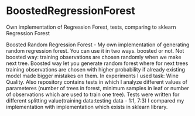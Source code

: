 # BoostedRegressionForest
Own implementation of Regression Forest, tests, comparing to sklearn Regression Forest

Boosted Random Regression Forest - My own implementation of generating random regression forest. You can use it in two ways. 
boosted or not. Not boosted way: training observations are chosen randomly when we make next tree. Boosted way let you generate random forest where for next trees training observations are chosen with higher probability if already existing model made bigger mistakes on them. In experiments I used task: Wine Quality. Also repository contains tests in which I analyze different values of parameteres (number of trees in forest, minimum samples in leaf or number of observations which are used to train one tree). Tests were written for different splitting value(training data:testing data - 1:1, 7:3)  I compared my implementation with implementation which exists in sklearn library.

